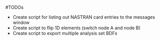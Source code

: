#TODOs
* Create script for listing out NASTRAN card entries to the messages window
* Create script to flip 1D elements (switch node A and node B)
* Create script to export multiple analysis set BDFs
